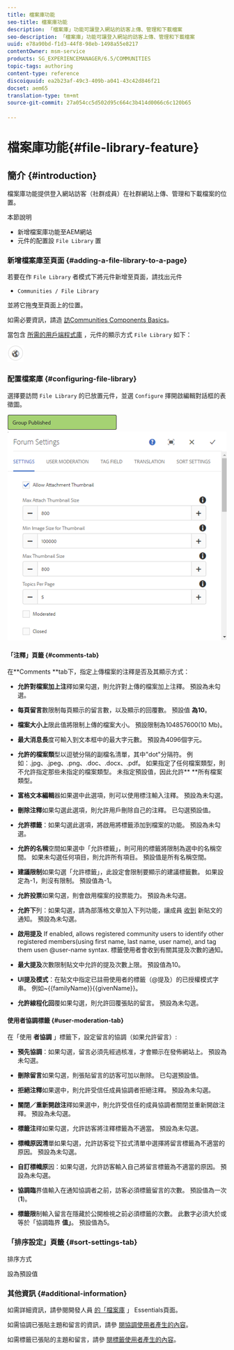 ```yaml
---
title: 檔案庫功能
seo-title: 檔案庫功能
description: 「檔案庫」功能可讓登入網站的訪客上傳、管理和下載檔案
seo-description: 「檔案庫」功能可讓登入網站的訪客上傳、管理和下載檔案
uuid: e78a90bd-f1d3-44f8-98eb-1498a55e8217
contentOwner: msm-service
products: SG_EXPERIENCEMANAGER/6.5/COMMUNITIES
topic-tags: authoring
content-type: reference
discoiquuid: ea2b23af-49c3-409b-a041-43c42d846f21
docset: aem65
translation-type: tm+mt
source-git-commit: 27a054cc5d502d95c664c3b414d0066c6c120b65

---
```



# 檔案庫功能{#file-library-feature}

## 簡介 {#introduction}

檔案庫功能提供登入網站訪客（社群成員）在社群網站上傳、管理和下載檔案的位置。

本節說明

* 新增檔案庫功能至AEM網站
* 元件的配置設 `File Library` 置

### 新增檔案庫至頁面 {#adding-a-file-library-to-a-page}

若要在作 `File Library` 者模式下將元件新增至頁面，請找出元件

* `Communities / File Library`

並將它拖曳至頁面上的位置。

如需必要資訊，請造 [訪Communities Components Basics](/help/communities/basics.md)。

當包含 [所需的用戶端程式庫](/help/communities/essentials-file-library.md#essentials-for-client-side) ，元件的顯示方式 `File Library` 如下：

![chlimage_1-145](assets/chlimage_1-145.png)

### 配置檔案庫 {#configuring-file-library}

選擇要訪問 `File Library` 的已放置元件，並選 `Configure` 擇開啟編輯對話框的表徵圖。

![chlimage_1-146](assets/chlimage_1-146.png) ![forum-config-1](assets/forum-config-1.png)

#### 「注釋」頁籤 {#comments-tab}

在**Comments **tab下，指定上傳檔案的注釋是否及其顯示方式：

* **允許對檔案加上注**&#x200B;釋如果勾選，則允許對上傳的檔案加上注釋。 預設為未勾選。

* **每頁留言**&#x200B;數限制每頁顯示的留言數，以及顯示的回覆數。 預設值 **為10**。

* **檔案大小上**&#x200B;限此值將限制上傳的檔案大小。 預設限制為104857600(10 Mb)。

* **最大消息長**&#x200B;度可輸入到文本框中的最大字元數。 預設為4096個字元。

* **允許的檔案類**&#x200B;型以逗號分隔的副檔名清單，其中&quot;dot&quot;分隔符。 例如：.jpg、.jpeg、.png、.doc、.docx、.pdf。 如果指定了任何檔案類型，則不允許指定那些未指定的檔案類型。 未指定預設值，因此允許** **所有檔案類型。

* **富格文本編輯**&#x200B;器如果選中此選項，則可以使用標注輸入注釋。 預設為未勾選。

* **刪除注釋**&#x200B;如果勾選此選項，則允許用戶刪除自己的注釋。 已勾選預設值。

* **允許標籤**：如果勾選此選項，將啟用將標籤添加到檔案的功能。 預設為未勾選。

* **允許的名稱**&#x200B;空間如果選中「允許標籤」，則可用的標籤將限制為選中的名稱空間。 如果未勾選任何項目，則允許所有項目。 預設值是所有名稱空間。

* **建議限制**&#x200B;如果勾選「允許標籤」，此設定會限制要顯示的建議標籤數。 如果設定為-1，則沒有限制。 預設值為-1。

* **允許投票**&#x200B;如果勾選，則會啟用檔案的投票能力。 預設為未勾選。

* **允許下**&#x200B;列：如果勾選，請為部落格文章加入下列功能，讓成員 [收到](/help/communities/notifications.md) 新貼文的通知。 預設為未勾選。

* **啟用提及** If enabled, allows registered community users to identify other registered members(using first name, last name, user name), and tag them usen @user-name syntax. 標籤使用者會收到有關其提及次數的通知。

* **最大提及**&#x200B;次數限制貼文中允許的提及次數上限。 預設值為10。

* **UI提及模式**：在貼文中指定已註冊使用者的標籤（@提及）的已授權模式字串。 例如~{{familyName}}{{givenName}}。

* **允許線程化回**&#x200B;覆如果勾選，則允許回覆張貼的留言。 預設為未勾選。

#### 使用者協調標籤 {#user-moderation-tab}

在「使用 **者協調** 」標籤下，設定留言的協調（如果允許留言）:

* **預先協調**：如果勾選，留言必須先經過核准，才會顯示在發佈網站上。 預設為未勾選。

* **刪除留言**&#x200B;如果勾選，則張貼留言的訪客可加以刪除。 已勾選預設值。

* **拒絕注釋**&#x200B;如果選中，則允許受信任成員協調者拒絕注釋。 預設為未勾選。

* **關閉／重新開啟注**&#x200B;釋如果選中，則允許受信任的成員協調者關閉並重新開啟注釋。 預設為未勾選。

* **標籤注**&#x200B;釋如果勾選，允許訪客將注釋標籤為不適當。 預設為未勾選。

* **標幟原因清**&#x200B;單如果勾選，允許訪客從下拉式清單中選擇將留言標籤為不適當的原因。 預設為未勾選。

* **自訂標幟原**&#x200B;因：如果勾選，允許訪客輸入自己將留言標籤為不適當的原因。 預設為未勾選。

* **協調臨**&#x200B;界值輸入在通知協調者之前，訪客必須標籤留言的次數。 預設值為一次(**1**)。

* **標籤限**&#x200B;制輸入留言在隱藏於公開檢視之前必須標籤的次數。 此數字必須大於或等於「協調臨界 **值」**。 預設值為5。

### 「排序設定」頁籤 {#sort-settings-tab}

排序方式

設為預設值

### 其他資訊 {#additional-information}

如需詳細資訊，請參閱開發人員 [的「檔案庫](/help/communities/essentials-file-library.md) 」 Essentials頁面。

如需協調已張貼主題和留言的資訊，請參 [閱協調使用者產生的內容](/help/communities/moderate-ugc.md)。

如需標籤已張貼的主題和留言，請參 [閱標籤使用者產生的內容](/help/communities/tag-ugc.md)。
